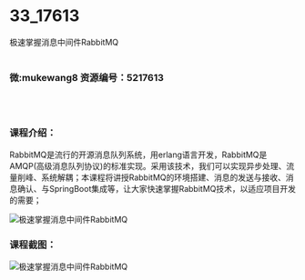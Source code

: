 # 33_17613
极速掌握消息中间件RabbitMQ
<br/></br>
<h3>微:mukewang8 资源编号：5217613</h3>
<br/></br>
<h3>课程介绍：</h3>
<p><a title="查看与 RabbitMQ 相关的文章" target="_blank">RabbitMQ</a>是流行的开源消息队列系统，用erlang语言开发，RabbitMQ是AMQP(高级消息队列协议)的标准实现。采用该技术，我们可以实现异步处理、流量削峰、系统解耦；本课程将讲授RabbitMQ的环境搭建、消息的发送与接收、消息确认、与SpringBoot集成等，让大家快速掌握RabbitMQ技术，以适应项目开发的需要；</p>
<p><img src="https://www.ko996.com/wp-content/uploads/img/2021/01/1-55-300x195.png" alt="极速掌握消息中间件RabbitMQ"></p>
<div class="info-desc">
<h3>课程截图：</h3>
<p><img src="https://www.ko996.com/wp-content/uploads/img/2021/01/2-64.png" alt="极速掌握消息中间件RabbitMQ"></p>


			
</div>
